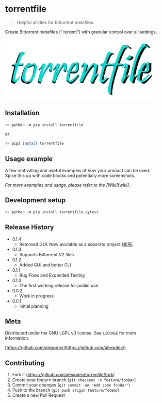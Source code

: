 # torrentfile

> Helpful utilities for Bittorrent metafiles.

Create Bittorrent metafiles (".torrent") with granular control over all settings.

![torrentfile](assets/torrentfile.png)

## Installation

```bash
>> python -m pip install torrentfile
```

or

```bash
>> pip3 install torrentfile
```

## Usage example

A few motivating and useful examples of how your product can be used. Spice this up with code blocks and potentially more screenshots.

_For more examples and usage, please refer to the [Wiki][wiki]._

## Development setup

```bash
>> python -m pip install torrentfile pytest
```

## Release History

* 0.1.4
  * Removed GUI. Now available as a seperate project [HERE](https://github.com/alexpdev/)
* 0.1.3
  * Supports Bittorrent V2 files
* 0.1.2
  * Added GUI and better CLI
* 0.1.1
  * Bug Fixes and Expanded Testing
* 0.1.0
  * The first working release for public use
* 0.0.2
  * Work in progress
* 0.0.1
  * Initial planning

## Meta

Distributed under the GNU LGPL v3 license. See ``LICENSE`` for more information.

[https://github.com/alexpdev](https://github.com/alexpdev/)

## Contributing

1. Fork it (<https://github.com/alexpdev/torrenfile/fork>)
2. Create your feature branch (`git checkout -b feature/fooBar`)
3. Commit your changes (`git commit -am 'Add some fooBar'`)
4. Push to the branch (`git push origin feature/fooBar`)
5. Create a new Pull Request

<!-- Markdown link & img dfn's -->
[npm-image]: https://img.shields.io/npm/v/datadog-metrics.svg?style=flat-square
[npm-url]: https://npmjs.org/package/datadog-metrics
[npm-downloads]: https://img.shields.io/npm/dm/datadog-metrics.svg?style=flat-square

